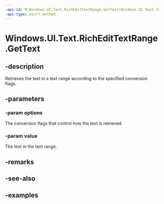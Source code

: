 ```yaml
---
-api-id: M:Windows.UI.Text.RichEditTextRange.GetText(Windows.UI.Text.TextGetOptions,System.String@)
-api-type: winrt method
---
```


<!-- Method syntax.
public void RichEditTextRange.GetText(TextGetOptions options, String value)
-->

# Windows.UI.Text.RichEditTextRange.GetText

## -description

Retrieves the text in a text range according to the specified conversion flags.



## -parameters
### -param options

The conversion flags that control how the text is retrieved.

### -param value

The text in the text range.

## -remarks

## -see-also

## -examples

